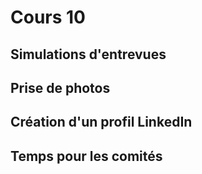 # Cours 10

## Simulations d'entrevues

## Prise de photos

## Création d'un profil LinkedIn








## Temps pour les comités
